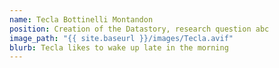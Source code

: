 ```yaml
---
name: Tecla Bottinelli Montandon
position: Creation of the Datastory, research question abc
image_path: "{{ site.baseurl }}/images/Tecla.avif"
blurb: Tecla likes to wake up late in the morning
---
```

